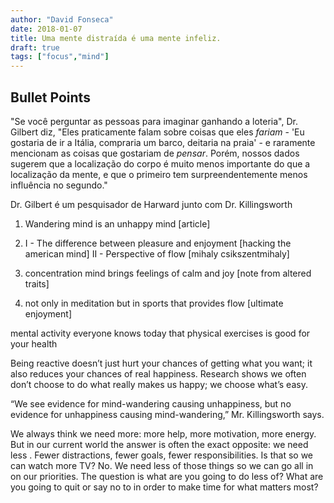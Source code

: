 ```yaml
---
author: "David Fonseca"
date: 2018-01-07
title: Uma mente distraída é uma mente infeliz.
draft: true
tags: ["focus","mind"]
---
```


## Bullet Points

"Se você perguntar as pessoas para imaginar ganhando a loteria", Dr. Gilbert diz, "Eles praticamente falam sobre coisas que eles *fariam* - 'Eu gostaria de ir a Itália, compraria um barco, deitaria na praia' - e raramente mencionam as coisas que gostariam de *pensar*. Porém, nossos dados sugerem que a localização do corpo é muito menos importante do que a localização da mente, e que o primeiro tem surpreendentemente menos influência no segundo."


Dr. Gilbert é um pesquisador de Harward junto com Dr. Killingsworth

1. Wandering mind is an unhappy mind [article]
2.  I - The difference between pleasure and enjoyment [hacking the american mind]
    II - Perspective of flow [mihaly csikszentmihaly]

3. concentration mind brings feelings of calm and joy [note from altered traits]
4. not only in meditation but in sports that provides flow [ultimate enjoyment]

mental activity
everyone knows today that physical exercises is good for your health

Being reactive doesn’t just hurt your chances of getting what you want; it also reduces your chances of real happiness. Research shows we often don’t choose to do what really makes us happy; we choose what’s easy.


“We see evidence for mind-wandering causing unhappiness, but no evidence for unhappiness causing mind-wandering,” Mr. Killingsworth says.


We always think we need more: more help, more motivation, more energy. But in our current world the answer is often the exact opposite: we need less . Fewer distractions, fewer goals, fewer responsibilities. Is that so we can watch more TV? No. We need less of those things so we can go all in on our priorities. The question is what are you going to do less of? What are you going to quit or say no to in order to make time for what matters most?
